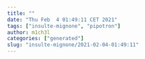 ```yaml
---
title: ""
date: "Thu Feb  4 01:49:11 CET 2021"
tags: ["insulte-mignone", "pipotron"]
author: m1ch3l
categories: ["generated"]
slug: "insulte-mignone/2021-02-04-01:49:11"
---
```



